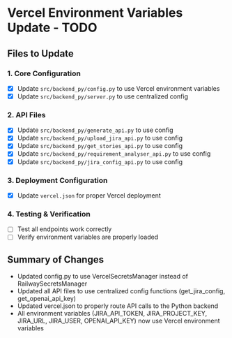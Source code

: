 # Vercel Environment Variables Update - TODO

## Files to Update

### 1. Core Configuration
- [x] Update `src/backend_py/config.py` to use Vercel environment variables
- [x] Update `src/backend_py/server.py` to use centralized config

### 2. API Files
- [x] Update `src/backend_py/generate_api.py` to use config
- [x] Update `src/backend_py/upload_jira_api.py` to use config
- [x] Update `src/backend_py/get_stories_api.py` to use config
- [x] Update `src/backend_py/requirement_analyser_api.py` to use config
- [x] Update `src/backend_py/jira_config_api.py` to use config

### 3. Deployment Configuration
- [x] Update `vercel.json` for proper Vercel deployment

### 4. Testing & Verification
- [ ] Test all endpoints work correctly
- [ ] Verify environment variables are properly loaded

## Summary of Changes
- Updated config.py to use VercelSecretsManager instead of RailwaySecretsManager
- Updated all API files to use centralized config functions (get_jira_config, get_openai_api_key)
- Updated vercel.json to properly route API calls to the Python backend
- All environment variables (JIRA_API_TOKEN, JIRA_PROJECT_KEY, JIRA_URL, JIRA_USER, OPENAI_API_KEY) now use Vercel environment variables
